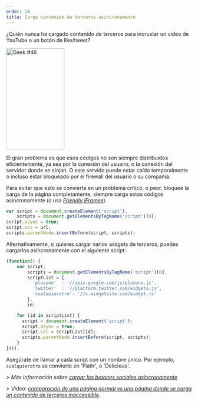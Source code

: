 ```yaml
---
order: 18
title: Carga contenido de terceros asíncronamente
---
```


¿Quién nunca ha cargado contenido de terceros para incrustar un video de YouTube o un botón de like/tweet?

<div class="img-right">
  <img id="geek-46" class="icos-geek" src="http://browserdiet.com/img/46.png" alt="Geek #46" width="158" height="275" />
</div>

El gran problema es que esos códigos no son siempre distribuidos eficientemente, ya sea por la conexión del usuairo, o la conexión del servidor donde se alojan. O este servido puede estar caído temporalmente o incluso estar bloqueado por el firewall del usuario o su compañía.

Para evitar que esto se convierta en un problema crítico, o peor, bloquee la carga de la página completamente, siempre carga estos códigos asíncronamente (o usa *[Friendly iFrames](https://www.facebook.com/note.php?note_id=10151176218703920)*).

```js
var script = document.createElement('script'),
    scripts = document.getElementsByTagName('script')[0];
script.async = true;
script.src = url;
scripts.parentNode.insertBefore(script, scripts);
```

Alternativamente, si quieres cargar varios widgets de terceros, puedes cargarlos asíncronamente con el siguiente script:

```js
(function() {
    var script,
        scripts = document.getElementsByTagName('script')[0],
        scriptList = {
          'plusone'  : '//apis.google.com/js/plusone.js',
          'twitter'  : '//platform.twitter.com/widgets.js',
          'cualquierotro': '//s.widgetsite.com/widget.js'
        },
        id;

    for (id in scriptList) {
      script = document.createElement('script');
      script.async = true;
      script.src = scriptList[id];
      scripts.parentNode.insertBefore(script, scripts);
    }
}());
```

Asegúrate de llamar a cada script con un nombre único. Por ejemplo, `cualquierotro` se convierte en 'Flattr', o 'Delicious'.

*> Más información sobre [cargar los botones sociales asíncronamente](http://www.phpied.com/social-button-bffs/)*

*> Video: [comparación de una página normal vs una página donde se carga un contenido de terceros inaccessible](http://www.webpagetest.org/video/view.php?id=111011_4e0708d3caa23b21a798cc01d0fdb7882a735a7d).*